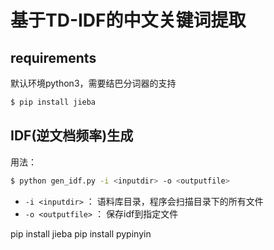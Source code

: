 # 基于TD-IDF的中文关键词提取

## requirements

默认环境python3，需要结巴分词器的支持

```bash
$ pip install jieba
```

## IDF(逆文档频率)生成

用法：

```bash
$ python gen_idf.py -i <inputdir> -o <outputfile>
```

- `-i <inputdir>`   ： 语料库目录，程序会扫描目录下的所有文件
- `-o <outputfile>` ： 保存idf到指定文件



pip install jieba
pip install pypinyin
